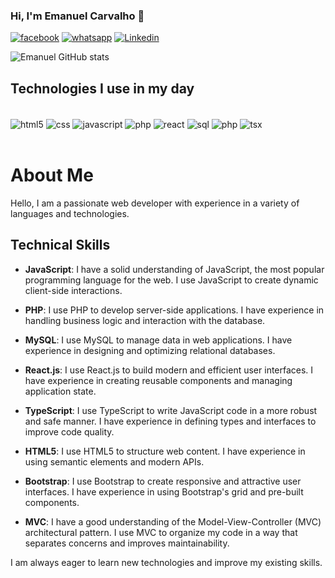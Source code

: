 ### Hi, I'm Emanuel Carvalho 🖖
[![facebook](https://img.shields.io/badge/Facebook-1877F2?style=for-the-badge&logo=facebook&logoColor=white)](https://www.facebook.com/emanuel.carvalho.7792052?locale=pt_BR)
[![whatsapp](https://img.shields.io/badge/WhatsApp-25D366?style=for-the-badge&logo=whatsapp&logoColor=white)](https://wa.me/5561983403282?text=Ol%C3%A1+Emanuel+Carvalho)
[![Linkedin](https://img.shields.io/badge/LinkedIn-0077B5?style=for-the-badge&logo=linkedin&logoColor=white)](https://www.linkedin.com/in/emanuel-carvalho-390232182/)

![Emanuel GitHub stats](https://github-readme-stats.vercel.app/api?username=Emanuel565&show_icons=true&theme=synthwave)

## Technologies I use in my day

<div style="display": inline_block"><br>
 <img align="center" alt="html5" src="https://img.shields.io/badge/HTML5-E34F26?style=for-the-badge&logo=html5&logoColor=white">
  <img align="center" alt="css" src="https://img.shields.io/badge/CSS-239120?&style=for-the-badge&logo=css3&logoColor=white">
   <img align="center" alt="javascript" src="https://img.shields.io/badge/JavaScript-F7DF1E?style=for-the-badge&logo=javascript&logoColor=black">
    <img align="center" alt="php" src="https://img.shields.io/badge/PHP-777BB4?style=for-the-badge&logo=php&logoColor=white">
     <img align="center" alt="react" src="https://img.shields.io/badge/React-20232A?style=for-the-badge&logo=react&logoColor=61DAFB">
      <img align="center" alt="sql" src="https://img.shields.io/badge/MySQL-00000F?style=for-the-badge&logo=mysql&logoColor=white">
       <img align="center" alt="php" src="https://img.shields.io/badge/PHP-777BB4?style=for-the-badge&logo=php&logoColor=white">
        <img align="center" alt="tsx" src="https://img.shields.io/badge/TypeScript-007ACC?style=for-the-badge&logo=typescript&logoColor=white">
    
<div/> <br>

# About Me

Hello, I am a passionate web developer with experience in a variety of languages and technologies.

## Technical Skills

- **JavaScript**: I have a solid understanding of JavaScript, the most popular programming language for the web. I use JavaScript to create dynamic client-side interactions.

- **PHP**: I use PHP to develop server-side applications. I have experience in handling business logic and interaction with the database.

- **MySQL**: I use MySQL to manage data in web applications. I have experience in designing and optimizing relational databases.

- **React.js**: I use React.js to build modern and efficient user interfaces. I have experience in creating reusable components and managing application state.

- **TypeScript**: I use TypeScript to write JavaScript code in a more robust and safe manner. I have experience in defining types and interfaces to improve code quality.

- **HTML5**: I use HTML5 to structure web content. I have experience in using semantic elements and modern APIs.

- **Bootstrap**: I use Bootstrap to create responsive and attractive user interfaces. I have experience in using Bootstrap's grid and pre-built components.

- **MVC**: I have a good understanding of the Model-View-Controller (MVC) architectural pattern. I use MVC to organize my code in a way that separates concerns and improves maintainability.

I am always eager to learn new technologies and improve my existing skills.


